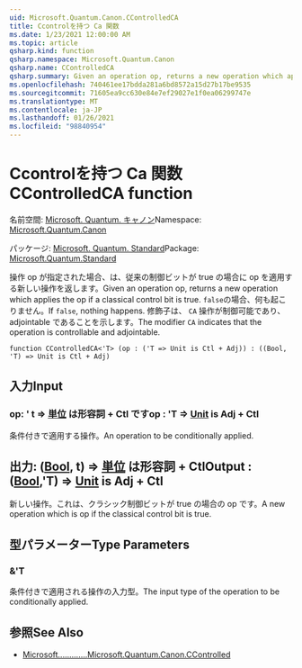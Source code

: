 ```yaml
---
uid: Microsoft.Quantum.Canon.CControlledCA
title: Ccontrolを持つ Ca 関数
ms.date: 1/23/2021 12:00:00 AM
ms.topic: article
qsharp.kind: function
qsharp.namespace: Microsoft.Quantum.Canon
qsharp.name: CControlledCA
qsharp.summary: Given an operation op, returns a new operation which applies the op if a classical control bit is true. If `false`, nothing happens. The modifier `CA` indicates that the operation is controllable and adjointable.
ms.openlocfilehash: 740461ee17bdda281a6bd8572a15d27b17be9535
ms.sourcegitcommit: 71605ea9cc630e84e7ef29027e1f0ea06299747e
ms.translationtype: MT
ms.contentlocale: ja-JP
ms.lasthandoff: 01/26/2021
ms.locfileid: "98840954"
---
```

# <a name="ccontrolledca-function"></a><span data-ttu-id="fcc67-102">Ccontrolを持つ Ca 関数</span><span class="sxs-lookup"><span data-stu-id="fcc67-102">CControlledCA function</span></span>

<span data-ttu-id="fcc67-103">名前空間: [Microsoft. Quantum. キャノン](xref:Microsoft.Quantum.Canon)</span><span class="sxs-lookup"><span data-stu-id="fcc67-103">Namespace: [Microsoft.Quantum.Canon](xref:Microsoft.Quantum.Canon)</span></span>

<span data-ttu-id="fcc67-104">パッケージ: [Microsoft. Quantum. Standard](https://nuget.org/packages/Microsoft.Quantum.Standard)</span><span class="sxs-lookup"><span data-stu-id="fcc67-104">Package: [Microsoft.Quantum.Standard](https://nuget.org/packages/Microsoft.Quantum.Standard)</span></span>


<span data-ttu-id="fcc67-105">操作 op が指定された場合、は、従来の制御ビットが true の場合に op を適用する新しい操作を返します。</span><span class="sxs-lookup"><span data-stu-id="fcc67-105">Given an operation op, returns a new operation which applies the op if a classical control bit is true.</span></span> <span data-ttu-id="fcc67-106">`false`の場合、何も起こりません。</span><span class="sxs-lookup"><span data-stu-id="fcc67-106">If `false`, nothing happens.</span></span>
<span data-ttu-id="fcc67-107">修飾子は、 `CA` 操作が制御可能であり、adjointable であることを示します。</span><span class="sxs-lookup"><span data-stu-id="fcc67-107">The modifier `CA` indicates that the operation is controllable and adjointable.</span></span>

```qsharp
function CControlledCA<'T> (op : ('T => Unit is Ctl + Adj)) : ((Bool, 'T) => Unit is Ctl + Adj)
```


## <a name="input"></a><span data-ttu-id="fcc67-108">入力</span><span class="sxs-lookup"><span data-stu-id="fcc67-108">Input</span></span>

### <a name="op--t--unit--is-adj--ctl"></a><span data-ttu-id="fcc67-109">op: ' t => [単位](xref:microsoft.quantum.lang-ref.unit)  は形容詞 + Ctl です</span><span class="sxs-lookup"><span data-stu-id="fcc67-109">op : 'T => [Unit](xref:microsoft.quantum.lang-ref.unit)  is Adj + Ctl</span></span>

<span data-ttu-id="fcc67-110">条件付きで適用する操作。</span><span class="sxs-lookup"><span data-stu-id="fcc67-110">An operation to be conditionally applied.</span></span>



## <a name="output--boolt--unit--is-adj--ctl"></a><span data-ttu-id="fcc67-111">出力: ([Bool](xref:microsoft.quantum.lang-ref.bool), t) => [単位](xref:microsoft.quantum.lang-ref.unit)  は形容詞 + Ctl</span><span class="sxs-lookup"><span data-stu-id="fcc67-111">Output : ([Bool](xref:microsoft.quantum.lang-ref.bool),'T) => [Unit](xref:microsoft.quantum.lang-ref.unit)  is Adj + Ctl</span></span>

<span data-ttu-id="fcc67-112">新しい操作。これは、クラシック制御ビットが true の場合の op です。</span><span class="sxs-lookup"><span data-stu-id="fcc67-112">A new operation which is op if the classical control bit is true.</span></span>

## <a name="type-parameters"></a><span data-ttu-id="fcc67-113">型パラメーター</span><span class="sxs-lookup"><span data-stu-id="fcc67-113">Type Parameters</span></span>

### <a name="t"></a><span data-ttu-id="fcc67-114">&</span><span class="sxs-lookup"><span data-stu-id="fcc67-114">'T</span></span>

<span data-ttu-id="fcc67-115">条件付きで適用される操作の入力型。</span><span class="sxs-lookup"><span data-stu-id="fcc67-115">The input type of the operation to be conditionally applied.</span></span>

## <a name="see-also"></a><span data-ttu-id="fcc67-116">参照</span><span class="sxs-lookup"><span data-stu-id="fcc67-116">See Also</span></span>

- [<span data-ttu-id="fcc67-117">Microsoft.............</span><span class="sxs-lookup"><span data-stu-id="fcc67-117">Microsoft.Quantum.Canon.CControlled</span></span>](xref:Microsoft.Quantum.Canon.CControlled)
